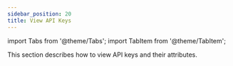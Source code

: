 ```yaml
---
sidebar_position: 20
title: View API Keys
---
```


import Tabs from '@theme/Tabs';
import TabItem from '@theme/TabItem';

This section describes how to view API keys and their attributes.